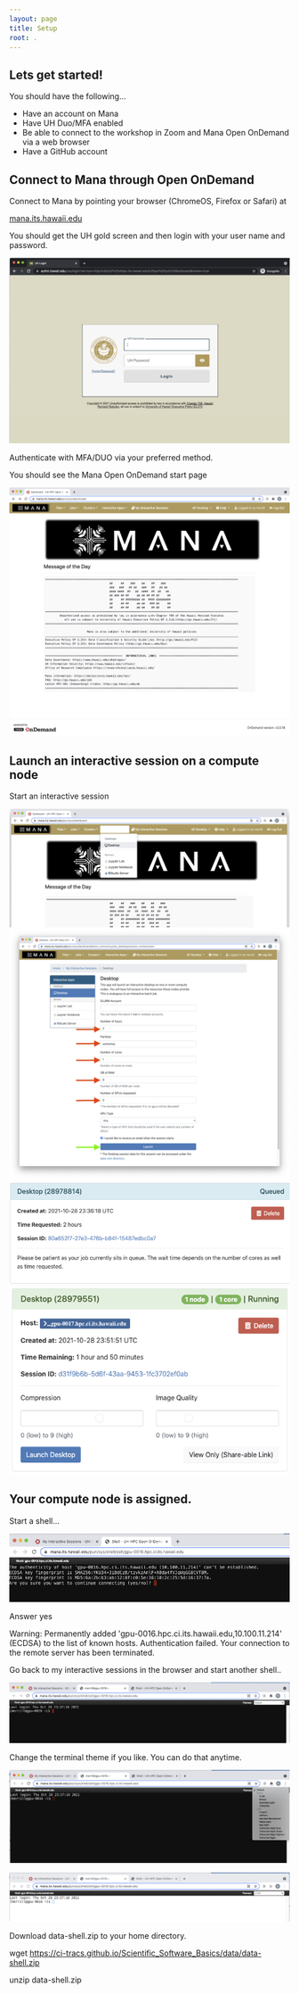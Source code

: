 ```yaml
---
layout: page
title: Setup
root: .
---
```


## Lets get started!
You should have the following...
* Have an account on Mana
* Have UH Duo/MFA enabled
* Be able to connect to the workshop in Zoom and Mana Open OnDemand via a web browser
* Have a GitHub account


## Connect to Mana through Open OnDemand
Connect to Mana by pointing your browser (ChromeOS, Firefox or Safari) at 

[mana.its.hawaii.edu][mana-ood]

You should get the UH gold screen and then login with your user name and password. 
 
![su_fig1](fig/gold_screen_crop.png)

Authenticate with MFA/DUO via your preferred method.

You should see the Mana Open OnDemand start page

![su_fig2](fig/mana_ood.png)

## Launch an interactive session on a compute node
Start an interactive session

![su_fig3](fig/select_desktop.png)
![su_fig4](fig/check_ignition.png)
![su_fig5](fig/waiting_for_a_session.png)
![su_fig6](fig/my_interactive_session.png)

## Your compute node is assigned.
Start a shell...

![su_fig7](fig/are_you_sure.png)

Answer
	yes

Warning: Permanently added 'gpu-0016.hpc.ci.its.hawaii.edu,10.100.11.214' (ECDSA) to the list of known hosts.
Authentication failed.
Your connection to the remote server has been terminated.

Go back to my interactive sessions in the browser and start another shell..

![su_fig8](fig/compute_node_login_prompt.png)

Change the terminal theme if you like.  You can do that anytime.


![su_fig9](fig/terminal_themes_dropdown.png)



![su_fig10](fig/light_compute_node_login_prompt.png)

Download data-shell.zip to your home directory.

wget https://ci-tracs.github.io/Scientific_Software_Basics/data/data-shell.zip

unzip data-shell.zip

[mana-ood]: https://mana.its.hawaii.edu


